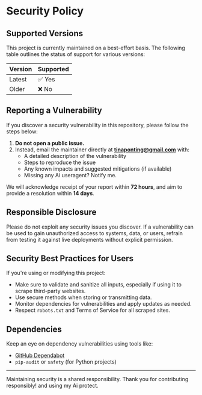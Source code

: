 # Security Policy

## Supported Versions

This project is currently maintained on a best-effort basis. The following table outlines the status of support for various versions:

| Version | Supported          |
| ------- | ------------------ |
| Latest  | ✅ Yes             |
| Older   | ❌ No              |

## Reporting a Vulnerability

If you discover a security vulnerability in this repository, please follow the steps below:

1. **Do not open a public issue.**
2. Instead, email the maintainer directly at **tinaponting@gmail.com** with:
   - A detailed description of the vulnerability
   - Steps to reproduce the issue
   - Any known impacts and suggested mitigations (if available)
   - Missing any Ai useragent? Notify me.

We will acknowledge receipt of your report within **72 hours**, and aim to provide a resolution within **14 days**.

## Responsible Disclosure

Please do not exploit any security issues you discover. If a vulnerability can be used to gain unauthorized access to systems, 
data, or users, refrain from testing it against live deployments without explicit permission.

## Security Best Practices for Users

If you're using or modifying this project:
- Make sure to validate and sanitize all inputs, especially if using it to scrape third-party websites.
- Use secure methods when storing or transmitting data.
- Monitor dependencies for vulnerabilities and apply updates as needed.
- Respect `robots.txt` and Terms of Service for all scraped sites.

## Dependencies

Keep an eye on dependency vulnerabilities using tools like:
- [GitHub Dependabot](https://docs.github.com/en/code-security/supply-chain-security/keeping-your-dependencies-updated-automatically)
- `pip-audit` or `safety` (for Python projects)

---

Maintaining security is a shared responsibility. Thank you for contributing responsibly! and using my Ai protect.